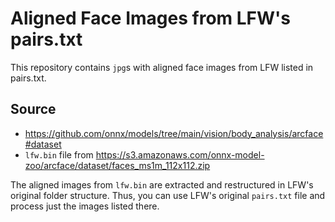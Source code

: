 # Aligned Face Images from LFW's pairs.txt

This repository contains `jpg`s with aligned face images from LFW listed in pairs.txt.

## Source

* <https://github.com/onnx/models/tree/main/vision/body_analysis/arcface#dataset>
* `lfw.bin` file from <https://s3.amazonaws.com/onnx-model-zoo/arcface/dataset/faces_ms1m_112x112.zip>

The aligned images from `lfw.bin` are extracted and restructured in LFW's original folder structure. Thus, you can use LFW's original `pairs.txt` file and process just the images listed there.